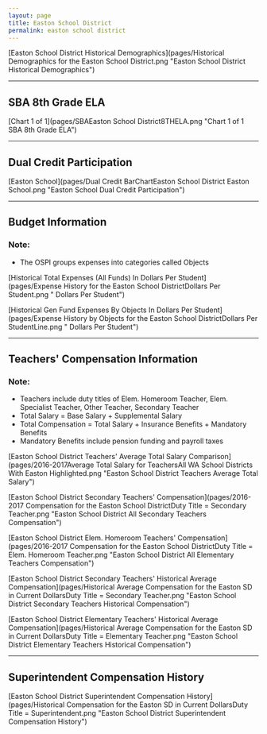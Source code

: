 ```yaml
---
layout: page
title: Easton School District
permalink: easton school district
---
```



[Easton School District Historical Demographics](pages/Historical Demographics for the Easton School District.png "Easton School District Historical Demographics")

___

## SBA 8th Grade ELA

[Chart 1 of 1](pages/SBAEaston School District8THELA.png "Chart 1 of 1 SBA 8th Grade ELA")


___

## Dual Credit Participation

[Easton School](pages/Dual Credit BarChartEaston School District Easton School.png "Easton School Dual Credit Participation")


___

## Budget Information
### Note:
- The OSPI groups expenses into categories called Objects

[Historical Total Expenses (All Funds) In Dollars Per Student](pages/Expense History for the Easton School DistrictDollars Per Student.png " Dollars Per Student")

[Historical Gen Fund Expenses By Objects In Dollars Per Student](pages/Expense History by Objects for the Easton School DistrictDollars Per StudentLine.png " Dollars Per Student")


___

## Teachers' Compensation Information
### Note:
- Teachers include duty titles of Elem. Homeroom Teacher, Elem. Specialist Teacher, Other Teacher, Secondary Teacher
- Total Salary = Base Salary + Supplemental Salary
- Total Compensation = Total Salary + Insurance Benefits + Mandatory Benefits
- Mandatory Benefits include pension funding and payroll taxes

[Easton School District Teachers' Average Total Salary Comparison](pages/2016-2017Average Total Salary for TeachersAll WA School Districts With Easton Highlighted.png "Easton School District Teachers Average Total Salary")

[Easton School District Secondary Teachers' Compensation](pages/2016-2017 Compensation for the Easton School DistrictDuty Title = Secondary Teacher.png "Easton School District All Secondary Teachers Compensation")

[Easton School District Elem. Homeroom Teachers' Compensation](pages/2016-2017 Compensation for the Easton School DistrictDuty Title = Elem. Homeroom Teacher.png "Easton School District All Elementary Teachers Compensation")

[Easton School District Secondary Teachers' Historical Average Compensation](pages/Historical Average Compensation for the Easton SD in Current DollarsDuty Title = Secondary Teacher.png "Easton School District Secondary Teachers Historical Compensation")

[Easton School District Elementary Teachers' Historical Average Compensation](pages/Historical Average Compensation for the Easton SD in Current DollarsDuty Title = Elementary Teacher.png "Easton School District Elementary Teachers Historical Compensation")


___

## Superintendent Compensation History

[Easton School District Superintendent Compensation History](pages/Historical Compensation for the Easton SD in Current DollarsDuty Title = Superintendent.png "Easton School District Superintendent Compensation History")

